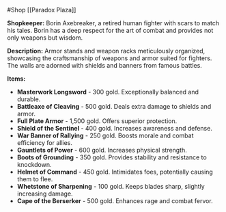 #Shop 
[[Paradox Plaza]]

**Shopkeeper:** Borin Axebreaker, a retired human fighter with scars to match his tales. Borin has a deep respect for the art of combat and provides not only weapons but wisdom.

**Description:** Armor stands and weapon racks meticulously organized, showcasing the craftsmanship of weapons and armor suited for fighters. The walls are adorned with shields and banners from famous battles.

**Items:**

- **Masterwork Longsword** - 300 gold. Exceptionally balanced and durable.
- **Battleaxe of Cleaving** - 500 gold. Deals extra damage to shields and armor.
- **Full Plate Armor** - 1,500 gold. Offers superior protection.
- **Shield of the Sentinel** - 400 gold. Increases awareness and defense.
- **War Banner of Rallying** - 250 gold. Boosts morale and combat efficiency for allies.
- **Gauntlets of Power** - 600 gold. Increases physical strength.
- **Boots of Grounding** - 350 gold. Provides stability and resistance to knockdown.
- **Helmet of Command** - 450 gold. Intimidates foes, potentially causing them to flee.
- **Whetstone of Sharpening** - 100 gold. Keeps blades sharp, slightly increasing damage.
- **Cape of the Berserker** - 500 gold. Enhances rage and combat fervor.